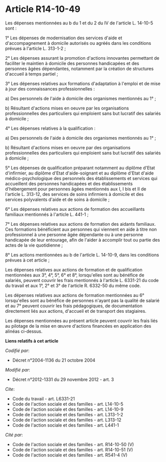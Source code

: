 # Article R14-10-49

Les dépenses mentionnées au b du 1 et du 2 du IV de l'article L. 14-10-5 sont : 

1° Les dépenses de modernisation des services d'aide et d'accompagnement à domicile autorisés ou agréés dans les conditions
prévues à l'article L. 313-1-2 ; 

2° Les dépenses assurant la promotion d'actions innovantes permettant de faciliter le maintien à domicile des personnes
handicapées et des personnes âgées dépendantes, notamment par la création de structures d'accueil à temps partiel ; 

3° Les dépenses relatives aux formations d'adaptation à l'emploi et de mise à jour des connaissances professionnelles : 

a) Des personnels de l'aide à domicile des organismes mentionnés au 1° ; 

b) Résultant d'actions mises en oeuvre par les organisations professionnelles des particuliers qui emploient sans but
lucratif des salariés à domicile ; 

4° Les dépenses relatives à la qualification : 

a) Des personnels de l'aide à domicile des organismes mentionnés au 1° ; 

b) Résultant d'actions mises en oeuvre par des organisations professionnelles des particuliers qui emploient sans but
lucratif des salariés à domicile ; 

5° Les dépenses de qualification préparant notamment au diplôme d'Etat d'infirmier, au diplôme d'Etat d'aide-soignant et au
diplôme d'Etat d'aide médico-psychologique des personnels des établissements et services qui accueillent des personnes
handicapées et des établissements d'hébergement pour personnes âgées mentionnés aux I, I bis et II de l'article L. 313-12,
des services de soins infirmiers à domicile et des services polyvalents d'aide et de soins à domicile ; 

6° Les dépenses relatives aux actions de formation des accueillants familiaux mentionnés à l'article L. 441-1 ; 

7° Les dépenses relatives aux actions de formation des aidants familiaux. Ces formations bénéficient aux personnes qui
viennent en aide à titre non professionnel à une personne âgée dépendante ou à une personne handicapée de leur entourage,
afin de l'aider à accomplir tout ou partie des actes de la vie quotidienne ; 

8° Les actions mentionnées au b de l'article L. 14-10-9, dans les conditions prévues à cet article ; 

Les dépenses relatives aux actions de formation et de qualification mentionnées aux 3°, 4°, 5°, 6° et 8°, lorsqu'elles sont
au bénéfice de salariés, peuvent couvrir les frais mentionnés à l'article L. 6331-21 du code du travail et aux 1°, 2° et 3°
de l'article R. 6332-50 du même code. 

Les dépenses relatives aux actions de formation mentionnées au 6° lorsqu'elles sont au bénéfice de personnes n'ayant pas la
qualité de salarié et au 7° peuvent couvrir les frais pédagogiques, de documentation directement liés aux actions, d'accueil
et de transport des stagiaires. 

Les dépenses mentionnées au présent article peuvent couvrir les frais liés au pilotage de la mise en œuvre d'actions
financées en application des alinéas ci-dessus.

**Liens relatifs à cet article**

_Codifié par_:

  - Décret n°2004-1136 du 21 octobre 2004

_Modifié par_:

  - Décret n°2012-1331 du 29 novembre 2012 - art. 3

_Cite_:

  - Code du travail - art. L6331-21
  - Code de l'action sociale et des familles - art. L14-10-5
  - Code de l'action sociale et des familles - art. L14-10-9
  - Code de l'action sociale et des familles - art. L313-1-2
  - Code de l'action sociale et des familles - art. L313-12
  - Code de l'action sociale et des familles - art. L441-1

_Cité par_:

  - Code de l'action sociale et des familles - art. R14-10-50 (V)
  - Code de l'action sociale et des familles - art. R14-10-51 (V)
  - Code de l'action sociale et des familles - art. R541-4 (V)
